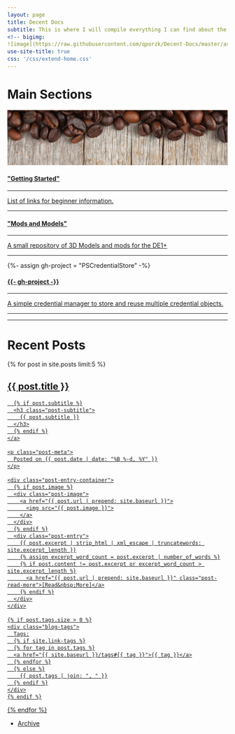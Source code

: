 ```yaml
---
layout: page
title: Decent Docs
subtitle: This is where I will compile everything I can find about the Decent Espresso Machines
<!-- bigimg:
![image](https://raw.githubusercontent.com/qporzk/Decent-Docs/master/assets/img/bigimg/bigspro.jpg) -->
use-site-title: true
css: '/css/extend-home.css'
---
```


<h1 class="text-center">Main Sections</h1>
<!-- <img src="https://raw.githubusercontent.com/qporzk/Decent-Docs/master/assets/img/bigimg/bigspro.jpg" alt="espresso" style="width:5000px;height:600px;"> -->
<img src="https://raw.githubusercontent.com/qporzk/Decent-Docs/master/assets/img/bigimg/beans.jpg" alt="espresso">
<div class="spacer"></div>

<div class="row text-center">
  <div class="col-md-4 col-md-offset-0 col-sm-4 col-sm-offset-0 col-xs-12 col-xs-offset-0 text-center">
    <div class="project-card">
      <a target="_blank" href="https://qporzk.github.io/Decent-Docs/weis-compilation-post/" class="project-link" title="Go to Github Poject Page">
        <span class="fa-stack fa-4x">
          <i class="fa fa-square fa-stack-2x stack-color"></i>
          <i class="fa fa-terminal fa-stack-1x fa-inverse"></i>
        </span>
        <h4>"Getting Started"</h4>
        <hr class="seperator">
        <p class="text-muted">List of links for beginner information.</p>
        <hr class="seperator">
      </a>
    </div>
    <!-- <div class="card">
      <img src="..." class="card-img-top" alt="...">
      <div class="card-body">
        <h5 class="card-title">Getting Started</h5>
        <p class="card-text">List of links for beginner information.</p>
        <a href="https://qporzk.github.io/Decent-Docs/weis-compilation-post/" class="btn btn-primary">Take Me There</a>
      </div>
    </div> -->
  </div>
  <div class="col-md-4 col-md-offset-0 col-sm-4 col-sm-offset-0 col-xs-12 col-xs-offset-0 text-center">
    <div class="project-card">
      <a target="_blank" href="https://qporzk.github.io/Decent-Docs/mods-and-models/" class="project-link" title="Go to Github Poject Page">
        <span class="fa-stack fa-4x">
          <i class="fa fa-square fa-stack-2x stack-color"></i>
          <i class="fa fa-file-code-o fa-stack-1x fa-inverse"></i>
        </span>
        <h4>"Mods and Models"</h4>
        <hr class="seperator">
        <p class="text-muted">A small repository of 3D Models and mods for the DE1+</p>
        <hr class="seperator">
      </a>
    </div>
  </div>
  <div class="col-md-4 col-md-offset-0 col-sm-4 col-sm-offset-0 col-xs-12 col-xs-offset-0 text-center">
    <div class="project-card">
    {%- assign gh-project = "PSCredentialStore" -%}
      <a target="_blank" href="https://github.com/{{- gh-user -}}/{{- gh-project -}}" class="project-link" title="Go to Github Poject Page">
        <span class="fa-stack fa-4x">
          <i class="fa fa-square fa-stack-2x stack-color"></i>
          <i class="fa fa-user-secret fa-stack-1x fa-inverse"></i>
        </span>
        <h4>{{- gh-project -}}</h4>
        <hr class="seperator">
        <p class="text-muted">A simple credential manager to store and reuse multiple credential objects.</p>
        <hr class="seperator">
      </a>
    </div>
  </div>
</div>

----

<h1 class="text-center">Recent Posts</h1>
<div class="spacer"></div>

<div class="posts-list">
  {% for post in site.posts limit:5 %}
  <article class="post-preview">
    <a href="{{ post.url | prepend: site.baseurl }}">
      <h2 class="post-title">{{ post.title }}</h2>

      {% if post.subtitle %}
      <h3 class="post-subtitle">
        {{ post.subtitle }}
      </h3>
      {% endif %}
    </a>

    <p class="post-meta">
      Posted on {{ post.date | date: "%B %-d, %Y" }}
    </p>

    <div class="post-entry-container">
      {% if post.image %}
      <div class="post-image">
        <a href="{{ post.url | prepend: site.baseurl }}">
          <img src="{{ post.image }}">
        </a>
      </div>
      {% endif %}
      <div class="post-entry">
        {{ post.excerpt | strip_html | xml_escape | truncatewords: site.excerpt_length }}
        {% assign excerpt_word_count = post.excerpt | number_of_words %}
        {% if post.content != post.excerpt or excerpt_word_count > site.excerpt_length %}
          <a href="{{ post.url | prepend: site.baseurl }}" class="post-read-more">[Read&nbsp;More]</a>
        {% endif %}
      </div>
    </div>

    {% if post.tags.size > 0 %}
    <div class="blog-tags">
      Tags:
      {% if site.link-tags %}
      {% for tag in post.tags %}
      <a href="{{ site.baseurl }}/tags#{{ tag }}">{{ tag }}</a>
      {% endfor %}
      {% else %}
        {{ post.tags | join: ", " }}
      {% endif %}
    </div>
    {% endif %}

   </article>
  {% endfor %}
</div>

<ul class="pager main-pager">
  <li>
    <a href="{{site.baseurl}}/blog">Archive </a>
  </li>
</ul>
